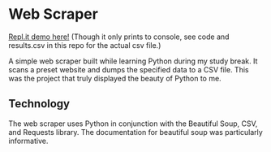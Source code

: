 
# Web Scraper

[Repl.it demo here!](https://blog-scraping.chrispinkney.repl.run) (Though it only prints to console, see code and results.csv in this repo for the actual csv file.)

A simple web scraper built while learning Python during my study break. It scans a preset website and dumps the specified data to a CSV file. This was the project that truly displayed the beauty of Python to me.

## Technology
The web scraper uses Python in conjunction with the Beautiful Soup, CSV, and Requests library. The documentation for beautiful soup was particularly informative.
